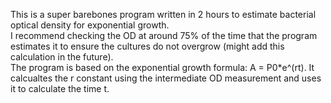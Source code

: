 This is a super barebones program written in 2 hours to estimate bacterial optical density for exponential growth.\
I recommend checking the OD at around 75% of the time that the program estimates it to ensure the cultures do not overgrow (might add this calculation in the future).\
The program is based on the exponential growth formula: A = P0*e^(rt). It calcualtes the r constant using the intermediate OD measurement and uses it to calculate the time t.